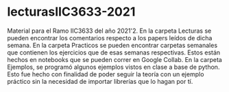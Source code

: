 # lecturasIIC3633-2021
Material para el Ramo IIC3633 del año 2021'2.
En la carpeta Lecturas se pueden encontrar los comentarios respecto a los papers leídos de dicha semana.
En la carpeta Practicos se pueden encontrar carpetas semanales que contienen los ejercicios que de esas semanas respectivas. Estos están hechos en notebooks que se pueden correr en Google Collab.
En la carpeta Ejemplos, se programó algunos ejemplos vistos en clase a base de python. Esto fue hecho con finalidad de poder seguir la teoría con un ejemplo práctico sin la necesidad de importar librerías que lo hagan por tí. 